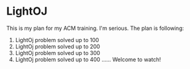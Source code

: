 # LightOJ
This is my plan for my ACM training. I'm serious.
The plan is following:

1. LightOj  problem solved up to 100
2. LightOj  problem solved up to 200
3. LightOj  problem solved up to 300
4. LightOj  problem solved up to 400
......
Welcome to watch!
